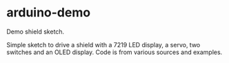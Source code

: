 # arduino-demo
Demo shield sketch.

Simple sketch to drive a shield with a 7219 LED display, a servo, two switches and an OLED display.
Code is from various sources and examples.


